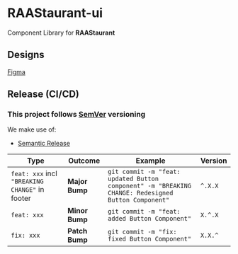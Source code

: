 # RAAStaurant-ui

Component Library for **RAAStaurant**

## Designs
[Figma](https://www.figma.com/file/3nXsOf18664v9qqbuf8zit/RAAStaurant?type=design&node-id=0%3A1&mode=design&t=aqhp6Qqkm05EQbC1-1)

## Release (CI/CD)

### This project follows [SemVer](https://semver.org/) versioning

We make use of:

- [Semantic Release](https://www.npmjs.com/package/semantic-release)

| Type                                           | Outcome        | Example                                                                                            | Version |
|------------------------------------------------|----------------|----------------------------------------------------------------------------------------------------|---------|
| `feat: xxx` incl `"BREAKING CHANGE"` in footer | **Major Bump** | `git commit -m "feat: updated Button component" -m "BREAKING CHANGE: Redesigned Button Component"` | `^.X.X` |
| `feat: xxx`                                    | **Minor Bump** | `git commit -m "feat: added Button Component"`                                                     | `X.^.X` |
| `fix: xxx`                                     | **Patch Bump** | `git commit -m "fix: fixed Button Component"`                                                      | `X.X.^` |
